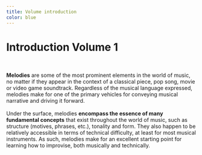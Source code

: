 ```yaml
---
title: Volume introduction
color: blue
---
```

# Introduction Volume 1
<br/>

**Melodies** are some of the most prominent elements in the world of music, no matter if they appear in the context of a classical piece, pop song, movie or video game soundtrack. Regardless of the musical language expressed, melodies make for one of the primary vehicles for conveying musical narrative and driving it forward.
<br/><br/>
Under the surface, melodies **encompass the essence of many fundamental concepts** that exist throughout the world of music, such as structure (motives, phrases, etc.), tonality and form. They also happen to be relatively accessible in terms of technical difficulty, at least for most musical instruments. As such, melodies make for an excellent starting point for learning how to improvise, both musically and technically.